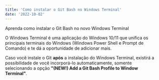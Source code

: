 ```yaml
---
title: 'Como instalar o Git Bash no Windows Terminal'
date: '2022-10-02'
---
```


Aprenda como instalar o Git Bash no novo Windows Terminal

O Windows Terminal é uma aplicação do Windows 10/11 que unifica os principais terminais do Windows (Windows Power Shell e Prompt de Comando) e te dá a oportunidade de adicionar mais.

Caso você instale o Git **após** a instalação do Windows Terminal, existirá a possibilidade de você incorporá-lo automaticamente, somente selecionando a opção **"(NEW!) Add a Git Bash Profile to Window Terminal"**.